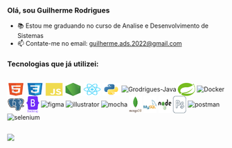 ### Olá, sou Guilherme Rodrigues 

- 📚 Estou me graduando no curso de Analise e Desenvolvimento de Sistemas
- 📫 Contate-me no email: guilherme.ads.2022@gmail.com


<h3>Tecnologias que já utilizei:</h3>  
  <div style="display: inline_block"><br>
  <img align="center" alt="Grodrigues-HTML" height="30" width="40" src="https://raw.githubusercontent.com/devicons/devicon/master/icons/html5/html5-original.svg">
  <img align="center" alt="Grodrigues-CSS" height="30" width="40" src="https://raw.githubusercontent.com/devicons/devicon/master/icons/css3/css3-original.svg">
  <img align="center" alt="Grodrigues-JS" height="30" width="40" src="https://raw.githubusercontent.com/devicons/devicon/master/icons/javascript/javascript-plain.svg">
  <img align="center" alt="Grodrigues-NodeJs" height="30" width="40" src="https://raw.githubusercontent.com/devicons/devicon/master/icons/nodejs/nodejs-original.svg">
  <img align="center" alt="Grodrigues-React" height="30" width="40" src="https://raw.githubusercontent.com/devicons/devicon/master/icons/react/react-original.svg">
  <img align="center" alt="Grodrigues-Python" height="30" width="40" src="https://raw.githubusercontent.com/devicons/devicon/master/icons/python/python-original.svg">
  <img align="center" alt="Grodrigues-Java" height="30" width="40" src="https://cdn.jsdelivr.net/gh/devicons/devicon/icons/java/java-original.svg" />
  <img align="center" alt="Grodrigues-Spring" height="30" width="40" src="https://raw.githubusercontent.com/devicons/devicon/master/icons/spring/spring-original.svg">
  <img align="center" src="https://raw.githubusercontent.com/simple-icons/simple-icons/develop/icons/docker.svg" alt="Docker" width="30" height="40">
  <img align="center" alt="Grodrigues-Postgresql" height="30" width="40" src="https://raw.githubusercontent.com/devicons/devicon/master/icons/postgresql/postgresql-original.svg">
  <img align="center" src="https://raw.githubusercontent.com/devicons/devicon/master/icons/bootstrap/bootstrap-plain-wordmark.svg" alt="bootstrap" width="30" height="40"/> 
  <img align="center" src="https://www.vectorlogo.zone/logos/figma/figma-icon.svg" alt="figma" width="30" height="40"/>
  <img align="center" src="https://www.vectorlogo.zone/logos/adobe_illustrator/adobe_illustrator-icon.svg" alt="illustrator" width="30" height="40"/> 
  <img align="center" src="https://www.vectorlogo.zone/logos/mochajs/mochajs-icon.svg" alt="mocha" width="30" height="40"/> 
  <img align="center" src="https://raw.githubusercontent.com/devicons/devicon/master/icons/mongodb/mongodb-original-wordmark.svg" alt="mongodb" width="30" height="40"/> 
  <img align="center" src="https://raw.githubusercontent.com/devicons/devicon/master/icons/mysql/mysql-original-wordmark.svg" alt="mysql" width="30" height="40"/> 
  <img align="center" src="https://raw.githubusercontent.com/devicons/devicon/master/icons/nodejs/nodejs-original-wordmark.svg" alt="nodejs" width="30" height="40"/> 
  <img align="center" src="https://raw.githubusercontent.com/devicons/devicon/master/icons/photoshop/photoshop-line.svg" alt="photoshop" width="30" height="40"/> 
  <img align="center" src="https://www.vectorlogo.zone/logos/getpostman/getpostman-icon.svg" alt="postman" width="30" height="40"/> 
  <img align="center" src="https://raw.githubusercontent.com/detain/svg-logos/780f25886640cef088af994181646db2f6b1a3f8/svg/selenium-logo.svg" alt="selenium" width="30" height="40"/> 
</div>

##
  
  <div> 
  <a href="https://www.linkedin.com/in/guilherme-rodrigues-684813222/](https://www.linkedin.com/in/g-rodrigue-s/" target="_blank"><img src="https://img.shields.io/badge/-LinkedIn-%230077B5?style=for-the-badge&logo=linkedin&logoColor=white" target="_blank"></a> 
 
</div>
